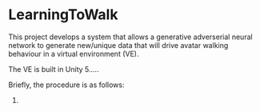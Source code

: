 # LearningToWalk
This project develops a system that allows a generative adverserial neural network to generate new/unique data that will drive avatar walking behaviour in a virtual environment (VE).

The VE is built in Unity 5.....


Briefly, the procedure is as follows:

1.